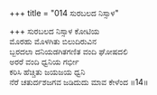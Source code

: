 +++
title = "014 ಸುರಬಲದ ನಿಸ್ಸಾಳ"

+++
ಸುರಬಲದ ನಿಸ್ಸಾಳ ಕೋಟಿಯ  
ಮೊರಹು ಮೊಳಗಿತು ಬಿಲುದಿರುವಿನ  
ಬ್ಬರದಲಾ ದನಿಯಡಗಿತಗಣಿತ ವಂದಿ ಘೋಷದಲಿ  
ಅರರೆ ವಂದಿ ಧ್ವನಿಯ ಗರ್ಭೀ  
ಕರಿಸಿ ಹೆಚ್ಚಿತು ಜಯಜಯ ಧ್ವನಿ  
ನೆರೆ ಚತುರ್ದಶಜಗವ ಜಡಿದುದು ಮಾವ ಕೇಳೆಂದ       ॥14॥